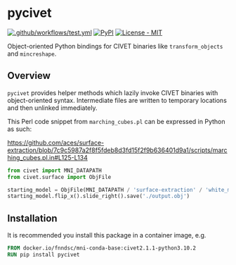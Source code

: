# pycivet

[![.github/workflows/test.yml](https://github.com/FNNDSC/pycivet/actions/workflows/test.yml/badge.svg)](https://github.com/FNNDSC/pycivet/actions/workflows/test.yml)
[![PyPI](https://img.shields.io/pypi/v/pycivet)](https://pypi.org/project/pycivet/)
[![License - MIT](https://img.shields.io/pypi/l/pycivet)](https://github.com/FNNDSC/pycivet/blob/master/LICENSE)

Object-oriented Python bindings for CIVET binaries like `transform_objects` and `mincreshape`.

## Overview

`pycivet` provides helper methods which lazily invoke CIVET binaries with object-oriented syntax.
Intermediate files are written to temporary locations and then unlinked immediately.

This Perl code snippet from `marching_cubes.pl` can be expressed in Python as such:

https://github.com/aces/surface-extraction/blob/7c9c5987a2f8f5fdeb8d3fd15f2f9b636401d9a1/scripts/marching_cubes.pl.in#L125-L134

```python
from civet import MNI_DATAPATH
from civet.surface import ObjFile

starting_model = ObjFile(MNI_DATAPATH / 'surface-extraction' / 'white_model_320.obj')
starting_model.flip_x().slide_right().save('./output.obj')
```

## Installation

It is recommended you install this package in a container image, e.g.

```Dockerfile
FROM docker.io/fnndsc/mni-conda-base:civet2.1.1-python3.10.2
RUN pip install pycivet
```
